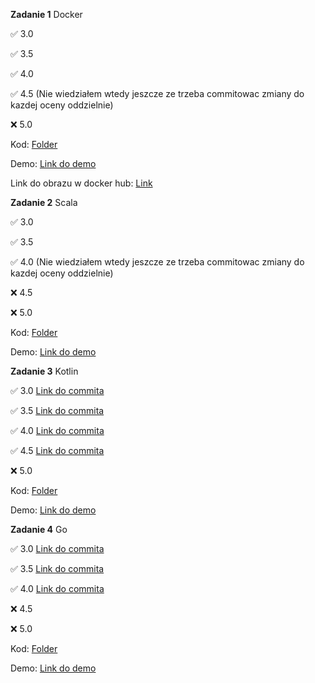 **Zadanie 1** Docker

:white_check_mark: 3.0

:white_check_mark: 3.5

:white_check_mark: 4.0

:white_check_mark: 4.5 (Nie wiedziałem wtedy jeszcze ze trzeba commitowac zmiany do kazdej oceny oddzielnie)

:x: 5.0

Kod: [Folder](https://github.com/mmikusx/E-biznes/tree/main/Zadanie1)

Demo: [Link do demo](https://github.com/mmikusx/E-biznes/blob/main/demos/E-biznes%20zadanie%201.mov)

Link do obrazu w docker hub: [Link](https://hub.docker.com/r/mmikusx/zad1_ebiznes)


**Zadanie 2** Scala

:white_check_mark: 3.0

:white_check_mark: 3.5

:white_check_mark: 4.0 (Nie wiedziałem wtedy jeszcze ze trzeba commitowac zmiany do kazdej oceny oddzielnie)

:x: 4.5

:x: 5.0

Kod: [Folder](https://github.com/mmikusx/E-biznes/tree/main/Zadanie2)

Demo: [Link do demo](https://github.com/mmikusx/E-biznes/blob/main/demos/E-biznes%20zadanie%202.mov)

**Zadanie 3** Kotlin

:white_check_mark: 3.0 [Link do commita](https://github.com/mmikusx/E-biznes/commit/58124f4b933b1f4534503b9ae3c5e0c359be9d06)

:white_check_mark: 3.5 [Link do commita](https://github.com/mmikusx/E-biznes/commit/7c3a87714cc352bf50106807991b4daad6e76624)

:white_check_mark: 4.0 [Link do commita](https://github.com/mmikusx/E-biznes/commit/482cb08b52c81e68560d4d8c7654fd27c52a5f58)

:white_check_mark: 4.5 [Link do commita](https://github.com/mmikusx/E-biznes/commit/c7bfdee011f7ab7b0dba81a76b12382d9adb5c0d)

:x: 5.0

Kod: [Folder](https://github.com/mmikusx/E-biznes/tree/main/Zadanie3)

Demo: [Link do demo](https://github.com/mmikusx/E-biznes/blob/main/demos/E-biznes%20zadanie%203.mov)

**Zadanie 4** Go

:white_check_mark: 3.0 [Link do commita](https://github.com/mmikusx/E-biznes/commit/a381f04a96a63a054c27152d7b8c96c1ddbe90f1)

:white_check_mark: 3.5 [Link do commita](https://github.com/mmikusx/E-biznes/commit/39d1b6dcfe36625f417232ce5d567154167f14024)

:white_check_mark: 4.0 [Link do commita](https://github.com/mmikusx/E-biznes/commit/012847825fd96c08cff84b5bf51570be238d106b)

:x: 4.5

:x: 5.0

Kod: [Folder](https://github.com/mmikusx/E-biznes/tree/main/Zadanie4)

Demo: [Link do demo](https://github.com/mmikusx/E-biznes/blob/main/demos/Zadanie%204.md)